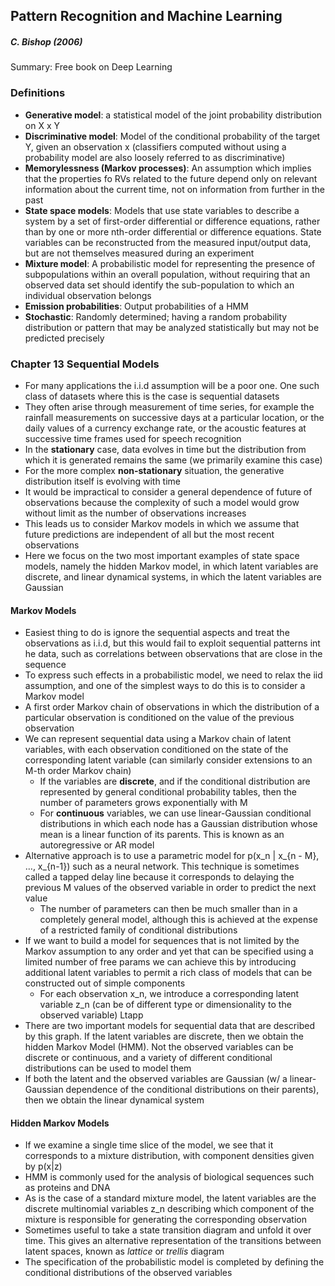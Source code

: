 ## Pattern Recognition and Machine Learning 

##### **C. Bishop (2006)**

Summary: Free book on Deep Learning

### Definitions 
- **Generative model**: a statistical model of the joint probability distribution on X x Y 
- **Discriminative model**: Model of the conditional probability of the target Y, given an observation x (classifiers computed without using a probability model are also loosely referred to as discriminative)
- **Memorylessness (Markov processes)**: An assumption which implies that the properties fo RVs related to the future depend only on relevant information about the current time, not on information from further in the past
- **State space models**: Models that use state variables to describe a system by a set of first-order differential or difference equations, rather than by one or more nth-order differential or difference equations.  State variables can be reconstructed from the measured input/output data, but are not themselves measured during an experiment 
- **Mixture model**: A probabilistic model for representing the presence of subpopulations within an overall population, without requiring that an observed data set should identify the sub-population to which an individual observation belongs
- **Emission probabilities**: Output probabilities of a HMM
- **Stochastic**: Randomly determined; having a random probability distribution or pattern that may be analyzed statistically but may not be predicted precisely


### Chapter 13 Sequential Models
- For many applications the i.i.d assumption will be a poor one.  One such class of datasets where this is the case is sequential datasets
- They often arise through measurement of time series, for example the rainfall measurements on successive days at a particular location, or the daily values of a currency exchange rate, or the acoustic features at successive time frames used for speech recognition
- In the **stationary** case, data evolves in time but the distribution from which it is generated remains the same (we primarily examine this case)
- For the more complex **non-stationary** situation, the generative distribution itself is evolving with time
- It would be impractical to consider a general dependence of future of observations because the complexity of such a model would grow without limit as the number of observations increases
- This leads us to consider Markov models in which we assume that future predictions are independent of all but the most recent observations
- Here we focus on the two most important examples of state space models, namely the hidden Markov model, in which latent variables are discrete, and linear dynamical systems, in which the latent variables are Gaussian

#### Markov Models
- Easiest thing to do is ignore the sequential aspects and treat the observations as i.i.d, but this would fail to exploit sequential patterns int he data, such as correlations between observations that are close in the sequence
- To express such effects in a probabilistic model, we need to relax the iid assumption, and one of the simplest ways to do this is to consider a Markov model
- A first order Markov chain of observations in which the distribution of a particular observation is conditioned on the value of the previous observation
- We can represent sequential data using a Markov chain of latent variables, with each observation conditioned on the state of the corresponding latent variable (can similarly consider extensions to an M-th order Markov chain)
  - If the variables are **discrete**, and if the conditional distribution are represented by general conditional probability tables, then the number of parameters grows exponentially with M
  - For **continuous** variables, we can use linear-Gaussian conditional distributions in which each node has a Gaussian distribution whose mean is a linear function of its parents.  This is known as an autoregressive or AR model
- Alternative approach is to use a parametric model for p(x_n | x_{n - M}, …, x_{n-1}) such as a neural network.  This technique is sometimes called a tapped delay line because it corresponds to delaying the previous M values of the observed variable in order to predict the next value 
  - The number of parameters can then be much smaller than in a completely general model, although this is achieved at the expense of a restricted family of conditional distributions
- If we want to build a model for sequences that is not limited by the Markov assumption to any order and yet that can be specified using a limited number of free params we can achieve this by introducing additional latent variables to permit a rich class of models that can be constructed out of simple components 
  - For each observation x_n, we introduce a corresponding latent variable z_n (can be of different type or dimensionality to the observed variable) Ltapp
- There are two important models for sequential data that are described by this graph.  If the latent variables are discrete, then we obtain the hidden Markov Model (HMM).  Not the observed variables can be discrete or continuous, and a variety of different conditional distributions can be used to model them
- If both the latent and the observed variables are Gaussian (w/ a linear-Gaussian dependence of the conditional distributions on their parents), then we obtain the linear dynamical system

#### Hidden Markov Models
- If we examine a single time slice of the model, we see that it corresponds to a mixture distribution, with component densities given by p(x|z)
- HMM is commonly used for the analysis of biological sequences such as proteins and DNA 
- As is the case of a standard mixture model, the latent variables are the discrete multinomial variables z_n describing which component of the mixture is responsible for generating the corresponding observation
- Sometimes useful to take a state transition diagram and unfold it over time.  This gives an alternative representation of the transitions between latent spaces, known as *lattice* or *trellis* diagram
- The specification of the probabilistic model is completed by defining the conditional distributions of the observed variables 
